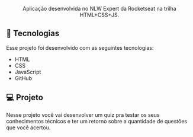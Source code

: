 
<p align="center">
Aplicação desenvolvida no NLW Expert da Rocketseat na trilha HTML+CSS+JS.
</p>

## 🚀 Tecnologias

Esse projeto foi desenvolvido com as seguintes tecnologias:

- HTML
- CSS
- JavaScript
- GitHub


## 💻 Projeto

Nesse projeto você vai desenvolver um quiz pra testar os seus conhecimentos técnicos e ter um retorno sobre a quantidade de questões que você acertou.
